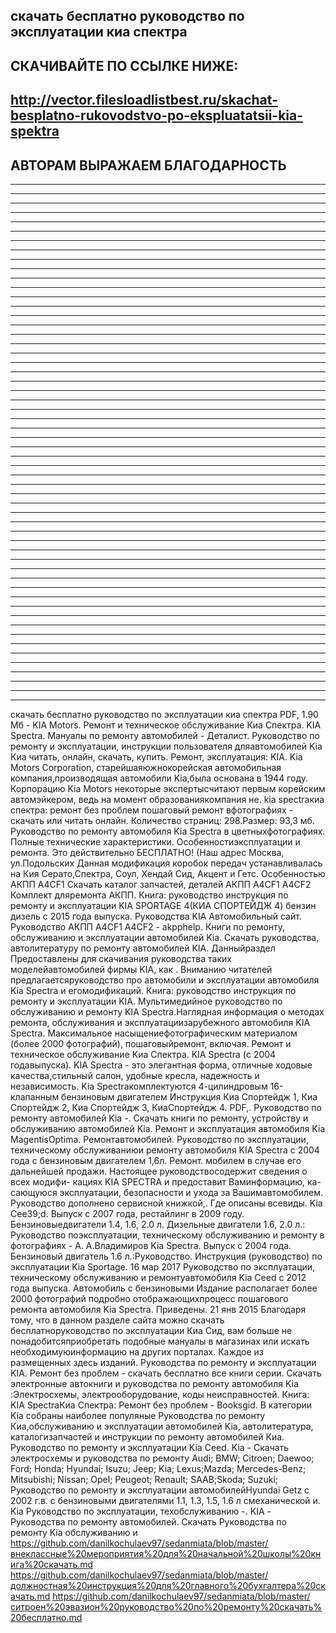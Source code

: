скачать бесплатно руководство по эксплуатации киа спектра
--------------------------------------------------
СКАЧИВАЙТЕ ПО ССЫЛКЕ НИЖЕ:
--------------------------------------------------
http://vector.filesloadlistbest.ru/skachat-besplatno-rukovodstvo-po-ekspluatatsii-kia-spektra
--------------------------------------------------
АВТОРАМ ВЫРАЖАЕМ БЛАГОДАРНОСТЬ
--------------------------------------------------
--------------------------------------------------
--------------------------------------------------
--------------------------------------------------
--------------------------------------------------
--------------------------------------------------
--------------------------------------------------
--------------------------------------------------
--------------------------------------------------
--------------------------------------------------
--------------------------------------------------
--------------------------------------------------
--------------------------------------------------
--------------------------------------------------
--------------------------------------------------
--------------------------------------------------
--------------------------------------------------
--------------------------------------------------
--------------------------------------------------
--------------------------------------------------
--------------------------------------------------
--------------------------------------------------
--------------------------------------------------
--------------------------------------------------
--------------------------------------------------
--------------------------------------------------
--------------------------------------------------
--------------------------------------------------
--------------------------------------------------
--------------------------------------------------
--------------------------------------------------
--------------------------------------------------
--------------------------------------------------
--------------------------------------------------
--------------------------------------------------
--------------------------------------------------
--------------------------------------------------
--------------------------------------------------
--------------------------------------------------
--------------------------------------------------
--------------------------------------------------
--------------------------------------------------
--------------------------------------------------
--------------------------------------------------
--------------------------------------------------
--------------------------------------------------
--------------------------------------------------
--------------------------------------------------
--------------------------------------------------
--------------------------------------------------
--------------------------------------------------
--------------------------------------------------
--------------------------------------------------
--------------------------------------------------
--------------------------------------------------
--------------------------------------------------
--------------------------------------------------
скачать бесплатно руководство по эксплуатации киа спектра PDF, 1.90 Мб - KIA Motors. Ремонт и техническое обслуживание Киа Спектра. KIA Spectra. Мануалы по ремонту автомобилей - Деталист. Руководство по ремонту и эксплуатации, инструкции пользователя дляавтомобилей Kia  Киа читать, онлайн, скачать, купить. Ремонт, эксплуатация: KIA. Kia Motors Corporation, старейшаяюжнокорейская автомобильная компания,производящая автомобили Kia,была основана в 1944 году. Корпорацию Kia Motors некоторые экспертысчитают первым корейским автомэйкером, ведь на момент образованиякомпания не. kia spectraкиа спектра: ремонт без проблем пошаговый ремонт вфотографиях - скачать или читать онлайн.  Количество страниц: 298.Размер: 93,3 мб. Руководство по ремонту автомобиля Kia Spectra в цветныхфотографиях. Полные технические характеристики. Особенностиэксплуатации и ремонта. Это действительно БЕСПЛАТНО! (Наш адрес Москва, ул.Подольских Данная модификация коробок передач устанавливалась на Кия Серато,Спектра, Соул, Хендай Сид, Акцент и Гетс. Особенностью АКПП A4CF1 Скачать каталог запчастей, деталей АКПП A4CF1 A4CF2  Комплект дляремонта АКПП. Книга: руководство  инструкция по ремонту и эксплуатации KIA SPORTAGE 4(КИА СПОРТЕЙДЖ 4) бензин  дизель с 2015 года выпуска. Руководства KIA  Автомобильный сайт. Руководство АКПП A4CF1 A4CF2 - akpphelp. Книги по ремонту, обслуживанию и эксплуатации автомобилей Kia. Скачать руководства, автолитературу по ремонту автомобилей KIA. Данныйраздел  Предоставлены для скачивания руководства таких моделейавтомобилей фирмы KIA, как . Вниманию читателей предлагаетсяруководство про автомобили и эксплуатации автомобиля Kia Spectra и егомодификаций. Книга: руководство  инструкция по ремонту и эксплуатации KIA. Мультимедийное руководство по обслуживанию и ремонту KIA Spectra.Наглядная информация о методах ремонта, обслуживания и эксплуатациизарубежного автомобиля KIA Spectra. Максимальное насыщениефотографическим материалом (более 2000 фотографий), пошаговыйремонт, включая. Ремонт и техническое обслуживание Киа Спектра. KIA Spectra (с 2004 годавыпуска). KIA Spectra - это элегантная форма, отличные ходовые качества,стильный салон, удобные кресла, надежность и независимость. Kia Spectraкомплектуются 4-цилиндровым 16-клапанным бензиновым двигателем
Инструкция Киа Спортейдж 1, Киа Спортейдж 2, Киа Спортейдж 3, КиаСпортейдж 4. PDF,. Руководство по ремонту автомобилей Kia -. Скачать книги по ремонту, устройству и обслуживанию автомобилей Kia. Ремонт и эксплуатация автомобиля Kia MagentisOptima. Ремонтавтомобилей.  Руководство по эксплуатации, техническому обслуживаниюи ремонту автомобиля KIA Spectra с 2004 года с бензиновым двигателем 1,6л. Ремонт. мобилем в случае его дальнейшей продажи. Настоящее руководствосодержит сведения о всех модифи- кациях KIA SPECTRA и предоставит Ваминформацию, ка- сающуюся эксплуатации, безопасности и ухода за Вашимавтомобилем. Руководство дополнено сервисной книжкой,. Где описаны всевиды. Kia Cee39;d. Выпуск с 2007 года, рестайлинг в 2009 году. Бензиновыедвигатели 1.4, 1.6, 2.0 л. Дизельные двигатели 1.6, 2.0 л.: Руководство поэксплуатации, техническому обслуживанию и ремонту в фотографиях - А. А.Владимиров  Kia Spectra. Выпуск с 2004 года. Бензиновый двигатель 1.6 л.:Руководство. Инструкция (руководство) по эксплуатации Kia Sportage. 16 мар 2017  Руководство по эксплуатации, техническому обслуживанию и ремонтуавтомобиля Kia Ceed с 2012 года выпуска. Автомобиль с бензиновыми Издание располагает более 2000 фотографий подробно отображающихпроцесс пошагового ремонта автомобиля Kia Spectra. Приведены. 21 янв 2015  Благодаря тому, что в данном разделе сайта можно скачать бесплатноруководство по эксплуатации Киа Сид, вам больше не понадобитсяприобретать подобные мануалы в магазинах или искать необходимуюинформацию на других порталах. Каждое из размещенных здесь изданий. Руководства по ремонту и эксплуатации KIA. Ремонт без проблем - скачать бесплатно все книги серии. Скачать электронные автокниги и руководства по ремонту автомобиля Kia :Электросхемы, электрооборудование, коды неисправностей. Книга: KIA SpectraКиа Спектра: Ремонт без проблем  - Booksgid. В категории Kia собраны наиболее популяные Руководства по ремонту Киа,обслуживанию и эксплуатации автомобилей Kia, автолитература, каталогизапчастей и инструкции по ремонту автомобилей Киа. Руководство по ремонту и эксплуатации Kia Ceed. Kia - Скачать электросхемы и руководства по ремонту
Audi; BMW; Citroen; Daewoo; Ford; Honda; Hyundai; Isuzu; Jeep; Kia; Lexus;Mazda; Mercedes-Benz; Mitsubishi; Nissan; Opel; Peugeot; Renault; SAAB;Skoda; Suzuki;  Руководство по ремонту и эксплуатации автомобилейHyundai Getz с 2002 г.в. с бензиновыми двигателями 1.1, 1.3, 1.5, 1.6 л смеханической и. Kia Руководство по эксплуатации, техобслуживанию  -. KIA - Руководства по ремонту автомобилей. Скачать Руководства по ремонту Kia обслуживанию и
https://github.com/danilkochulaev97/sedanmiata/blob/master/внеклассные%20мероприятия%20для%20начальной%20школы%20книга%20скачать.md
https://github.com/danilkochulaev97/sedanmiata/blob/master/должностная%20инструкция%20для%20главного%20бухгалтера%20скачать.md
https://github.com/danilkochulaev97/sedanmiata/blob/master/ситроен%20эвазион%20руководство%20по%20ремонту%20скачать%20бесплатно.md
